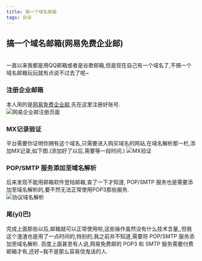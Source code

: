 ```yaml
---
title: 搞一个域名邮箱
tags: 杂谈
---
```

## 搞一个域名邮箱(网易免费企业邮)
<br>
一直以来我都是用QQ邮箱或者是谷歌邮箱,但是现在自己有一个域名了,不搞一个域名邮箱玩玩就有点说不过去了呢~  
<br>

### 注册企业邮箱
本人用的是[网易免费企业邮](http://app.ym.163.com/ym/reg/view/index),先在这里注册好账号.  
![网易企业邮注册页面](https://cdn.jsdelivr.net/gh/Rosa-panda/material/blog/杂谈/个人域名邮箱/网易企业邮注册页面.png)  

### MX记录验证  
平台需要你证明你拥有这个域名,只需要进入购买域名的网站,在域名解析那一栏,添加MX记录,如下图.(添加好了以后,需要等一段时间.)
![MX验证](https://cdn.jsdelivr.net/gh/Rosa-panda/material/blog/杂谈/个人域名邮箱/MX验证.png)

### POP/SMTP 服务添加至域名解析
后来发现不能用邮箱软件登陆邮箱,查了一下才知道, POP/SMTP 服务也是需要添加至域名解析的,要不然无法正常使用POP3那些服务.  
![协议域名解析](https://cdn.jsdelivr.net/gh/Rosa-panda/material/blog/杂谈/个人域名邮箱/协议域名解析.png)

### 尾(yǐ)巴)
完成上面那些以后,邮箱就可以正常使用啦,这些操作虽然没有什么技术含量,,但我这个渣渣也是用了一点时间的,特别的,我之前并不知道,需要将 POP/SMTP 服务添加至域名解析.
百度上面甚至有人说,网易免费邮的 POP3 和 SMTP 服务需要付费邮箱才有,还好~我不是那么容易信鬼话的人.